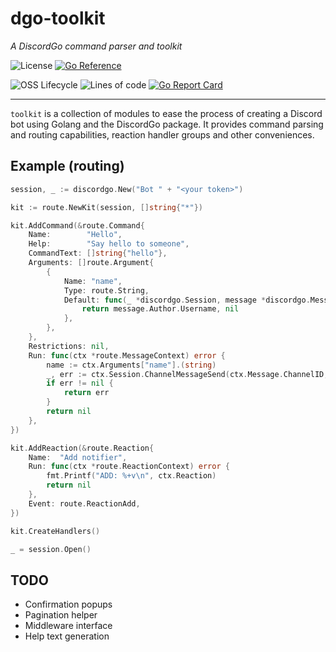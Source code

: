 # dgo-toolkit

*A DiscordGo command parser and toolkit*

![License](https://img.shields.io/github/license/codemicro/dgo-toolkit) [![Go Reference](https://pkg.go.dev/badge/github.com/codemicro/dgo-toolkit.svg)](https://pkg.go.dev/github.com/codemicro/dgo-toolkit)

![OSS Lifecycle](https://img.shields.io/osslifecycle/codemicro/dgo-toolkit) ![Lines of code](https://img.shields.io/tokei/lines/github/codemicro/dgo-toolkit) [![Go Report Card](https://goreportcard.com/badge/github.com/codemicro/dgo-toolkit)](https://goreportcard.com/report/github.com/codemicro/dgo-toolkit)

----

`toolkit` is a collection of modules to ease the process of creating a Discord bot using Golang and the DiscordGo package. It provides command parsing and routing capabilities, reaction handler groups and other conveniences.

## Example (routing)

```go
session, _ := discordgo.New("Bot " + "<your token>")

kit := route.NewKit(session, []string{"*"})

kit.AddCommand(&route.Command{
    Name:        "Hello",
    Help:        "Say hello to someone",
    CommandText: []string{"hello"},
    Arguments: []route.Argument{
        {
            Name: "name",
            Type: route.String,
            Default: func(_ *discordgo.Session, message *discordgo.MessageCreate) (interface{}, error) {
                return message.Author.Username, nil
            },
        },
    },
    Restrictions: nil,
    Run: func(ctx *route.MessageContext) error {
        name := ctx.Arguments["name"].(string)
        _, err := ctx.Session.ChannelMessageSend(ctx.Message.ChannelID, "Hi there "+name)
        if err != nil {
            return err
        }
        return nil
    },
})

kit.AddReaction(&route.Reaction{
    Name:  "Add notifier",
    Run: func(ctx *route.ReactionContext) error {
        fmt.Printf("ADD: %+v\n", ctx.Reaction)
        return nil
    },
    Event: route.ReactionAdd,
})

kit.CreateHandlers()

_ = session.Open()
```

## TODO

* Confirmation popups
* Pagination helper
* Middleware interface
* Help text generation